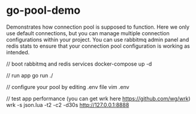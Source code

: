 # go-pool-demo

Demonstrates how connection pool is supposed to function. Here we only use default connections,  but you can manage multiple connection configurations within your project. You can use rabbitmq admin panel and redis stats to ensure that your connection pool configuration is working as intended. 

// boot rabbitmq and redis services
docker-compose up -d 

// run app
go run ./

// configure your pool by editing .env file
vim .env

// test app performance (you can get wrk here https://github.com/wg/wrk)
 wrk -s json.lua -t2 -c2 -d30s http://127.0.0.1:8888
